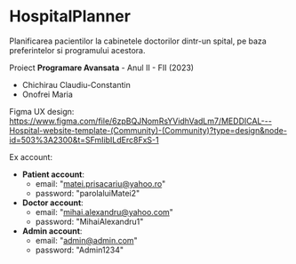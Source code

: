# HospitalPlanner
Planificarea pacientilor la cabinetele doctorilor dintr-un spital, pe baza preferintelor si programului acestora.

Proiect __Programare Avansata__ - Anul II - FII (2023)
  
  - Chichirau Claudiu-Constantin
  - Onofrei Maria

Figma UX design: https://www.figma.com/file/6zpBQJNomRsYVidhVadLm7/MEDDICAL---Hospital-website-template-(Community)-(Community)?type=design&node-id=503%3A2300&t=SFmIibILdErc8FxS-1

Ex account:
- __Patient account__:
  - email: "matei.prisacariu@yahoo.ro"
  - password: "parolaluiMatei2"
- __Doctor account__:
  - email: "mihai.alexandru@yahoo.com"
  - password: "MihaiAlexandru1"
- __Admin account__:
  - email: "admin@admin.com"
  - password: "Admin1234"

